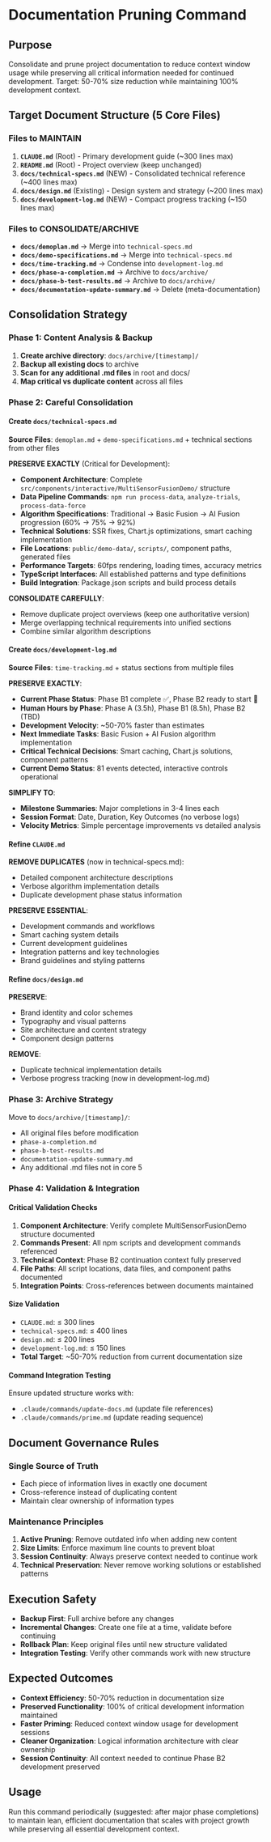 # Documentation Pruning Command

## Purpose
Consolidate and prune project documentation to reduce context window usage while preserving all critical information needed for continued development. Target: 50-70% size reduction while maintaining 100% development context.

## Target Document Structure (5 Core Files)

### Files to MAINTAIN
1. **`CLAUDE.md`** (Root) - Primary development guide (~300 lines max)
2. **`README.md`** (Root) - Project overview (keep unchanged)
3. **`docs/technical-specs.md`** (NEW) - Consolidated technical reference (~400 lines max)
4. **`docs/design.md`** (Existing) - Design system and strategy (~200 lines max)
5. **`docs/development-log.md`** (NEW) - Compact progress tracking (~150 lines max)

### Files to CONSOLIDATE/ARCHIVE
- **`docs/demoplan.md`** → Merge into `technical-specs.md`
- **`docs/demo-specifications.md`** → Merge into `technical-specs.md`
- **`docs/time-tracking.md`** → Condense into `development-log.md`
- **`docs/phase-a-completion.md`** → Archive to `docs/archive/`
- **`docs/phase-b-test-results.md`** → Archive to `docs/archive/`
- **`docs/documentation-update-summary.md`** → Delete (meta-documentation)

## Consolidation Strategy

### Phase 1: Content Analysis & Backup
1. **Create archive directory**: `docs/archive/[timestamp]/`
2. **Backup all existing docs** to archive
3. **Scan for any additional .md files** in root and docs/
4. **Map critical vs duplicate content** across all files

### Phase 2: Careful Consolidation

#### Create `docs/technical-specs.md`
**Source Files**: `demoplan.md` + `demo-specifications.md` + technical sections from other files

**PRESERVE EXACTLY** (Critical for Development):
- **Component Architecture**: Complete `src/components/interactive/MultiSensorFusionDemo/` structure
- **Data Pipeline Commands**: `npm run process-data`, `analyze-trials`, `process-data-force`
- **Algorithm Specifications**: Traditional → Basic Fusion → AI Fusion progression (60% → 75% → 92%)
- **Technical Solutions**: SSR fixes, Chart.js optimizations, smart caching implementation
- **File Locations**: `public/demo-data/`, `scripts/`, component paths, generated files
- **Performance Targets**: 60fps rendering, loading times, accuracy metrics
- **TypeScript Interfaces**: All established patterns and type definitions
- **Build Integration**: Package.json scripts and build process details

**CONSOLIDATE CAREFULLY**:
- Remove duplicate project overviews (keep one authoritative version)
- Merge overlapping technical requirements into unified sections
- Combine similar algorithm descriptions

#### Create `docs/development-log.md`
**Source Files**: `time-tracking.md` + status sections from multiple files

**PRESERVE EXACTLY**:
- **Current Phase Status**: Phase B1 complete ✅, Phase B2 ready to start 🎯
- **Human Hours by Phase**: Phase A (3.5h), Phase B1 (8.5h), Phase B2 (TBD)
- **Development Velocity**: ~50-70% faster than estimates
- **Next Immediate Tasks**: Basic Fusion + AI Fusion algorithm implementation
- **Critical Technical Decisions**: Smart caching, Chart.js solutions, component patterns
- **Current Demo Status**: 81 events detected, interactive controls operational

**SIMPLIFY TO**:
- **Milestone Summaries**: Major completions in 3-4 lines each
- **Session Format**: Date, Duration, Key Outcomes (no verbose logs)
- **Velocity Metrics**: Simple percentage improvements vs detailed analysis

#### Refine `CLAUDE.md`
**REMOVE DUPLICATES** (now in technical-specs.md):
- Detailed component architecture descriptions
- Verbose algorithm implementation details
- Duplicate development phase status information

**PRESERVE ESSENTIAL**:
- Development commands and workflows
- Smart caching system details
- Current development guidelines
- Integration patterns and key technologies
- Brand guidelines and styling patterns

#### Refine `docs/design.md`
**PRESERVE**:
- Brand identity and color schemes
- Typography and visual patterns
- Site architecture and content strategy
- Component design patterns

**REMOVE**:
- Duplicate technical implementation details
- Verbose progress tracking (now in development-log.md)

### Phase 3: Archive Strategy
Move to `docs/archive/[timestamp]/`:
- All original files before modification
- `phase-a-completion.md`
- `phase-b-test-results.md`
- `documentation-update-summary.md`
- Any additional .md files not in core 5

### Phase 4: Validation & Integration

#### Critical Validation Checks
1. **Component Architecture**: Verify complete MultiSensorFusionDemo structure documented
2. **Commands Present**: All npm scripts and development commands referenced
3. **Technical Context**: Phase B2 continuation context fully preserved
4. **File Paths**: All script locations, data files, and component paths documented
5. **Integration Points**: Cross-references between documents maintained

#### Size Validation
- `CLAUDE.md`: ≤ 300 lines
- `technical-specs.md`: ≤ 400 lines  
- `design.md`: ≤ 200 lines
- `development-log.md`: ≤ 150 lines
- **Total Target**: ~50-70% reduction from current documentation size

#### Command Integration Testing
Ensure updated structure works with:
- `.claude/commands/update-docs.md` (update file references)
- `.claude/commands/prime.md` (update reading sequence)

## Document Governance Rules

### Single Source of Truth
- Each piece of information lives in exactly one document
- Cross-reference instead of duplicating content
- Maintain clear ownership of information types

### Maintenance Principles
1. **Active Pruning**: Remove outdated info when adding new content
2. **Size Limits**: Enforce maximum line counts to prevent bloat
3. **Session Continuity**: Always preserve context needed to continue work
4. **Technical Preservation**: Never remove working solutions or established patterns

## Execution Safety
- **Backup First**: Full archive before any changes
- **Incremental Changes**: Create one file at a time, validate before continuing
- **Rollback Plan**: Keep original files until new structure validated
- **Integration Testing**: Verify other commands work with new structure

## Expected Outcomes
- **Context Efficiency**: 50-70% reduction in documentation size
- **Preserved Functionality**: 100% of critical development information maintained
- **Faster Priming**: Reduced context window usage for development sessions
- **Cleaner Organization**: Logical information architecture with clear ownership
- **Session Continuity**: All context needed to continue Phase B2 development preserved

## Usage
Run this command periodically (suggested: after major phase completions) to maintain lean, efficient documentation that scales with project growth while preserving all essential development context.